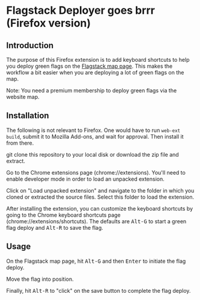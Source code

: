 # Flagstack Deployer goes brrr (Firefox version)

## Introduction

The purpose of this Firefox extension is to add keyboard shortcuts to help you deploy green flags on the [Flagstack map page](https://www.flagstack.net/map). This makes the workflow a bit easier when you are deploying a lot of green flags on the map.

Note: You need a premium membership to deploy green flags via the website map.

## Installation

The following is not relevant to Firefox. One would have to run ``web-ext build``, submit it to Mozilla Add-ons, and wait for approval. Then install it from there.

git clone this repository to your local disk or download the zip file and extract.

Go to the Chrome extensions page (chrome://extensions). You'll need to enable developer mode in order to load an unpacked extension.

Click on "Load unpacked extension" and navigate to the folder in which you cloned or extracted the source files. Select this folder to load the extension.

After installing the extension, you can customize the keyboard shortcuts by going to the Chrome keyboard shortcuts page (chrome://extensions/shortcuts). The defaults are <kbd>Alt-G</kbd> to start a green flag deploy and <kbd>Alt-R</kbd> to save the flag.

## Usage

On the Flagstack map page, hit <kbd>Alt-G</kbd> and then <kbd>Enter</kbd> to initiate the flag deploy.

Move the flag into position.

Finally, hit <kbd>Alt-R</kbd> to "click" on the save button to complete the flag deploy.
